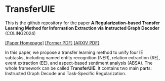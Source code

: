 # TransferUIE
This is the github repository for the paper **A Regularization-based Transfer Learning Method for Information Extraction via Instructed Graph Decoder** (COLING2024)

[[Paper Homepage]](https://aclanthology.org/2024.lrec-main.131/) [[Former PDF]](https://aclanthology.org/2024.lrec-main.131.pdf) [[ARXIV PDF]](https://arxiv.org/pdf/2403.00891) 

In this paper, we propose a transfer learning method to unify four IE subtasks, including named entity recognition (NER), relation extraction (RE), event extraction (EE), and aspect-based sentiment analysis (ABSA). The whole framework can be called **TransferUIE**. It contains two main parts:  Instructed Graph Decode and Task-Specific Regularization.
